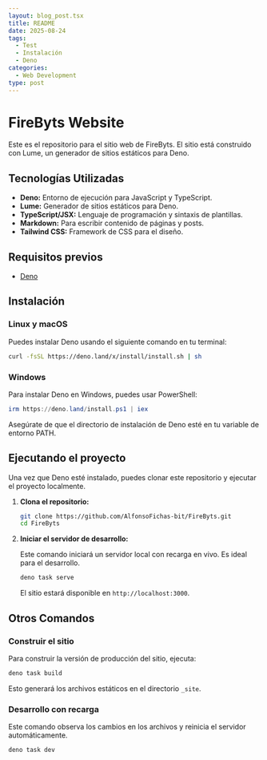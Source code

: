 ```yaml
---
layout: blog_post.tsx
title: README
date: 2025-08-24
tags:
  - Test
  - Instalación
  - Deno
categories:
  - Web Development
type: post
---
```

# FireByts Website

Este es el repositorio para el sitio web de FireByts. El sitio está construido con Lume, un generador de sitios estáticos para Deno.

## Tecnologías Utilizadas

*   **Deno:** Entorno de ejecución para JavaScript y TypeScript.
*   **Lume:** Generador de sitios estáticos para Deno.
*   **TypeScript/JSX:** Lenguaje de programación y sintaxis de plantillas.
*   **Markdown:** Para escribir contenido de páginas y posts.
*   **Tailwind CSS:** Framework de CSS para el diseño.


## Requisitos previos

- [Deno](https://deno.land/)

## Instalación

### Linux y macOS

Puedes instalar Deno usando el siguiente comando en tu terminal:

```sh
curl -fsSL https://deno.land/x/install/install.sh | sh
```

### Windows

Para instalar Deno en Windows, puedes usar PowerShell:

```powershell
irm https://deno.land/install.ps1 | iex
```

Asegúrate de que el directorio de instalación de Deno esté en tu variable de entorno PATH.

## Ejecutando el proyecto

Una vez que Deno esté instalado, puedes clonar este repositorio y ejecutar el proyecto localmente.

1.  **Clona el repositorio:**

    ```sh
    git clone https://github.com/AlfonsoFichas-bit/FireByts.git
    cd FireByts
    ```

2.  **Iniciar el servidor de desarrollo:**

    Este comando iniciará un servidor local con recarga en vivo. Es ideal para el desarrollo.

    ```sh
    deno task serve
    ```

    El sitio estará disponible en `http://localhost:3000`.

## Otros Comandos

### Construir el sitio

Para construir la versión de producción del sitio, ejecuta:

```sh
deno task build
```

Esto generará los archivos estáticos en el directorio `_site`.

### Desarrollo con recarga

Este comando observa los cambios en los archivos y reinicia el servidor automáticamente.

```sh
deno task dev
```
